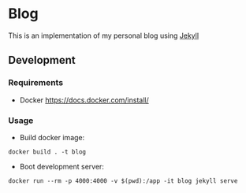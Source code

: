 # Blog

This is an implementation of my personal blog using [Jekyll](http://github.com/mojombo/jekyll)

## Development

### Requirements

- Docker https://docs.docker.com/install/

### Usage

- Build docker image:

```shell
docker build . -t blog
```

- Boot development server:

```shell
docker run --rm -p 4000:4000 -v $(pwd):/app -it blog jekyll serve
```

